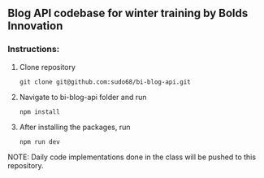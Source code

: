 ## Blog API codebase for winter training by Bolds Innovation

### Instructions:

1.  Clone repository

    ```
    git clone git@github.com:sudo68/bi-blog-api.git
    ```

2.  Navigate to bi-blog-api folder and run

    ```
    npm install
    ```

3.  After installing the packages, run

    ```
    npm run dev
    ```

NOTE: Daily code implementations done in the class will be pushed to this repository.
